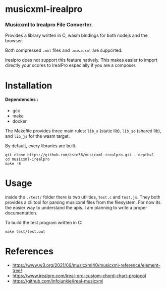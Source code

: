 # musicxml-irealpro
### Musicxml to Irealpro File Converter.
Provides a library written in C, wasm bindings for both nodejs and the browser.

Both compressed `.mxl` files and `.musicxml` are supported.

Irealpro does not support this feature natively.
This makes easier to import directly your scores to IrealPro especially if you are a composer.

# Installation

#### Dependencies :
* gcc
* make
* docker

The Makefile provides three main rules: `lib_a` (static lib), `lib_so` (shared lib), and `lib_js` for the wasm target.

By default, every libraries are built.
```
git clone https://github.com/este36/musicxml-irealpro.git --depth=1
cd musicxml-irealpro
make -B
```
# Usage

inside the `./test/` folder there is two utilities, `test.c` and `test.js`. They both provides a cli tool for parsing musicxml files from the filesystem.
For now its the easier way to understand the apis. I am planning to write a proper documentation.

To build the test program written in C:
```
make test/test.out
```

# References

* https://www.w3.org/2021/06/musicxml40/musicxml-reference/element-tree/
* https://www.irealpro.com/ireal-pro-custom-chord-chart-protocol
* https://github.com/infojunkie/ireal-musicxml
